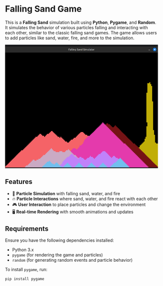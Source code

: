 # Falling Sand Game  

This is a **Falling Sand** simulation built using **Python**, **Pygame**, and **Random**. It simulates the behavior of various particles falling and interacting with each other, similar to the classic falling sand games. The game allows users to add particles like sand, water, fire, and more to the simulation.

![Falling Sand Screenshot](preview.png)

## Features  
- 💨 **Particle Simulation** with falling sand, water, and fire  
- 🔥 **Particle Interactions** where sand, water, and fire react with each other  
- 🎮 **User Interaction** to place particles and change the environment  
- 🖥️ **Real-time Rendering** with smooth animations and updates  

## Requirements  
Ensure you have the following dependencies installed:  
- Python 3.x  
- `pygame` (for rendering the game and particles)  
- `random` (for generating random events and particle behavior)  

To install `pygame`, run:  
```bash
pip install pygame
